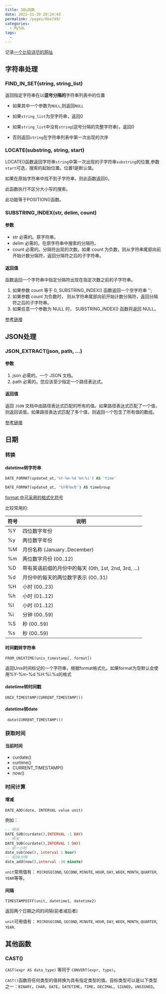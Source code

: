 ```yaml
---
title: SQL函数
date: 2022-11-30 20:24:43
permalink: /pages/6be749/
categories:
  - MySQL
tags:
  - 
---
```


记录[一个比较详尽的网址](https://www.sjkjc.com/mysql-ref/)

## 字符串处理

### FIND_IN_SET(string, string_list)

返回指定字符串在以**逗号分隔的**字符串列表中的位置

- 如果其中一个参数为`NULL`,则返回`NULL`

- 如果`string_list`为空字符串，返回0

- 如果`string_list`中没有`string`(逗号分隔的完整字符串)，返回0

- 否则返回`string`在字符串列表中第一次出现的次序

### LOCATE(substring, string, start)

LOCATE()函数返回字符串`string`中第一次出现的子字符串`substring`的位置,参数`start`可选，搜索的起始位置。位置1是默认值。

如果在原始字符串中找不到子字符串，则此函数返回0。

此函数执行不区分大小写的搜索。

此功能等于POSITION()函数。

### SUBSTRING_INDEX(str, delim, count)

#### 参数

- str 必需的。原字符串。
- delim 必需的。在原字符串中搜索的分隔符。
- count 必需的。分隔符出现的次数。如果 count 为负数，则从字符串尾部向前开始计数分隔符，返回分隔符之后的子字符串。

#### 返回值

函数返回一个字符串中指定分隔符出现在指定次数之前的子字符串。

1. 如果参数 count 等于 0, SUBSTRING_INDEX() 函数返回一个空字符串 '';
2. 如果参数 count 为负数时， 则从字符串尾部向前开始计数分隔符，返回分隔符之后的子字符串。
3. 如果任意一个参数为 NULL 时， SUBSTRING_INDEX() 函数将返回 NULL。

[参考链接](https://www.sjkjc.com/mysql-ref/substring_index/)

## JSON处理

### JSON_EXTRACT(json, path, ...)

#### 参数
1. json 必需的。一个 JSON 文档。
2. path 必需的。您应该至少指定一个路径表达式。

#### 返回值
返回 `JSON` 文档中由路径表达式匹配的所有的值。如果路径表达式匹配了一个值，则返回该值，如果路径表达式匹配了多个值，则返回一个包含了所有值的数组。

[参考链接](https://www.sjkjc.com/mysql-ref/json_extract/)

## 日期

### 转换

#### datetime转字符串
``` sql
DATE_FORMAT(updated_at,'%Y-%m-%d %H:%i') AS 'time'

DATE_FORMAT(updated_at, '%Y年%m月') AS timeGroup
```

[format 中可采用的格式化符号](https://www.sjkjc.com/mysql-ref/date_format/)

比较常用的:

符号|说明
-----|-----
%Y   | 四位数字年份
%y   | 两位数字年份
%M	 | 月份名称 (January..December)
%m	 | 两位数字月份 (00..12)
%D	 | 带有英语前缀的月份中的每天 (0th, 1st, 2nd, 3rd, …)
%d	 | 月份中的每天的两位数字表示 (00..31)
%H	 | 小时 (00..23)
%h	 | 小时 (01..12)
%I	 | 小时 (01..12)
%i	 | 分钟 (00..59)
%S	 | 秒 (00..59)
%s	 | 秒 (00..59)

#### 时间戳转字符串
`FROM_UNIXTIME(unix_timestamp[, format])`

返回Unix时间标记的一个字符串，根据format格式化。如果format为空默认会使用%Y-%m-%d %H:%i:%s的格式

#### datetime转时间戳
 `UNIX_TIMESTAMP(CURRENT_TIMESTAMP())`
#### datetime转date
` date(CURRENT_TIMESTAMP())`

### 获取时间

#### 当前时间

- curdate()
- curtime()
- CURRENT_TIMESTAMP()
- now()

### 时间计算

#### 增减

`DATE_ADD(date, INTERVAL value unit)`

例如：
```sql
-- 明天
DATE_SUB(curdate(),INTERVAL -1 DAY)
-- 昨天
DATE_SUB(curdate(),INTERVAL 1 DAY)
-- 前一小时
date_sub(now(), interval 1 hour)
-- 前30分钟
date_add(now(),interval -30 minute)
```
`unit`常用值有： `MICROSECOND`, `SECOND`, `MINUTE`, `HOUR`, `DAY`, `WEEK`, `MONTH`, `QUARTER`, `YEAR`等等。


#### 间隔

`TIMESTAMPDIFF(unit, datetime1, datetime2)`

返回两个日期之间的间隔(前者减后者)

`unit`可用值有： `MICROSECOND`, `SECOND`, `MINUTE`, `HOUR`, `DAY`, `WEEK`, `MONTH`, `QUARTER`, `YEAR`.


## 其他函数

### CAST()

`CAST(expr AS data_type)` 等同于 `CONVERT(expr, type)`。

`CAST()`函数将任何类型的值转换为具有指定类型的值。目标类型可以是以下类型之一：`BINARY`，`CHAR`，`DATE`，`DATETIME`，`TIME`，`DECIMAL`，`SIGNED`，`UNSIGNED`。

